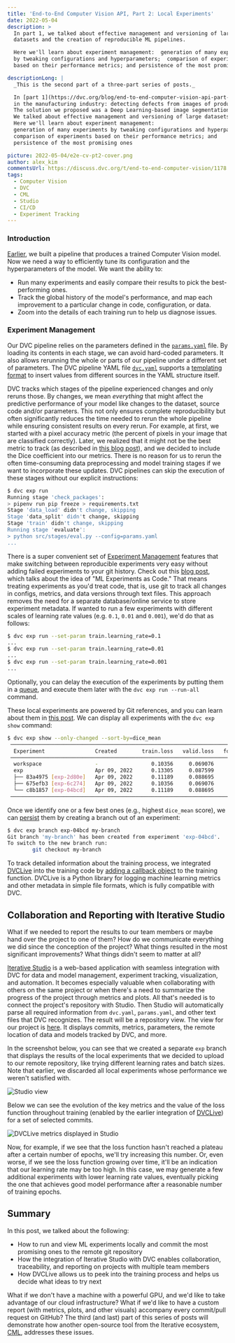 ```yaml
---
title: 'End-to-End Computer Vision API, Part 2: Local Experiments'
date: 2022-05-04
description: >
  In part 1, we talked about effective management and versioning of large
  datasets and the creation of reproducible ML pipelines.

  Here we'll learn about experiment management:  generation of many experiments
  by tweaking configurations and hyperparameters;  comparison of experiments
  based on their performance metrics; and persistence of the most promising ones

descriptionLong: |
  _This is the second part of a three-part series of posts._

  In [part 1](https://dvc.org/blog/end-to-end-computer-vision-api-part-1-data-versioning-and-ml-pipelines) of this series of posts, we introduced a solution to a common problem faced by companies 
  in the manufacturing industry: detecting defects from images of products moving along a production line. 
  The solution we proposed was a Deep Learning-based image segmentation model wrapped in a web API. 
  We talked about effective management and versioning of large datasets and the creation of reproducible ML pipelines.
  Here we'll learn about experiment management: 
  generation of many experiments by tweaking configurations and hyperparameters; 
  comparison of experiments based on their performance metrics; and
  persistence of the most promising ones

picture: 2022-05-04/e2e-cv-pt2-cover.png
author: alex_kim
commentsUrl: https://discuss.dvc.org/t/end-to-end-computer-vision/1178
tags:
  - Computer Vision
  - DVC
  - CML
  - Studio
  - CI/CD
  - Experiment Tracking
---
```


### Introduction

[Earlier](https://dvc.org/blog/end-to-end-computer-vision-api-part-1-data-versioning-and-ml-pipelines),
we built a pipeline that produces a trained Computer Vision model. Now we need a
way to efficiently tune its configuration and the hyperparameters of the model.
We want the ability to:

- Run many experiments and easily compare their results to pick the
  best-performing ones.
- Track the global history of the model's performance, and map each improvement
  to a particular change in code, configuration, or data.
- Zoom into the details of each training run to help us diagnose issues.

### Experiment Management

Our DVC pipeline relies on the parameters defined in the
[`params.yaml`](https://github.com/iterative/magnetic-tiles-defect/blob/main/params.yaml)
file. By loading its contents in each stage, we can avoid hard-coded parameters.
It also allows rerunning the whole or parts of our pipeline under a different
set of parameters. The DVC pipeline YAML file
[`dvc.yaml`](https://github.com/iterative/magnetic-tiles-defect/blob/main/dvc.yaml)
supports a
[templating format](https://dvc.org/doc/user-guide/project-structure/pipelines-files#templating)
to insert values from different sources in the YAML structure itself.

DVC tracks which stages of the pipeline experienced changes and only reruns
those. By changes, we mean _everything_ that might affect the predictive
performance of your model like changes to the dataset, source code and/or
parameters. This not only ensures complete reproducibility but often
significantly reduces the time needed to rerun the whole pipeline while ensuring
consistent results on every rerun. For example, at first, we started with a
pixel accuracy metric (the percent of pixels in your image that are classified
correctly). Later, we realized that it might not be the best metric to track (as
described in
[this blog post](https://towardsdatascience.com/metrics-to-evaluate-your-semantic-segmentation-model-6bcb99639aa2)),
and we decided to include the Dice coefficient into our metrics. There is no
reason for us to rerun the often time-consuming data preprocessing and model
training stages if we want to incorporate these updates. DVC pipelines can skip
the execution of these stages without our explicit instructions:

```bash
$ dvc exp run
Running stage 'check_packages':
> pipenv run pip freeze > requirements.txt
Stage 'data_load' didn't change, skipping
Stage 'data_split' didn't change, skipping
Stage 'train' didn't change, skipping
Running stage 'evaluate':
> python src/stages/eval.py --config=params.yaml
...
```

There is a super convenient set of
[Experiment Management](https://dvc.org/doc/user-guide/experiment-management)
features that make switching between reproducible experiments very easy without
adding failed experiments to your git history. Check out this
[blog post](https://dvc.org/blog/ml-experiment-versioning), which talks about
the idea of "ML Experiments as Code." That means treating experiments as you'd
treat code, that is, use git to track all changes in configs, metrics, and data
versions through text files. This approach removes the need for a separate
database/online service to store experiment metadata. If wanted to run a few
experiments with different scales of learning rate values (e.g. `0.1`, `0.01`
and `0.001`), we'd do that as follows:

```bash
$ dvc exp run --set-param train.learning_rate=0.1
...
$ dvc exp run --set-param train.learning_rate=0.01
...
$ dvc exp run --set-param train.learning_rate=0.001
...
```

Optionally, you can delay the execution of the experiments by putting them in a
[queue](https://dvc.org/doc/user-guide/experiment-management/running-experiments#the-experiments-queue),
and execute them later with the `dvc exp run --run-all` command.

These local experiments are powered by Git references, and you can learn about
them in [this post](https://dvc.org/blog/experiment-refs). We can display all
experiments with the `dvc exp show` command:

```bash
$ dvc exp show --only-changed --sort-by=dice_mean
 ──────────────────────────────────────────────────────────────────────────────────────────────────────────────────────────────────────────────────────────────────────────────────────────
  Experiment                Created        train.loss   valid.loss   foreground.acc   jaccard.coeff   dice.multi   dice_mean   acc_mean   train.learning_rate   train.batch_size   models
 ──────────────────────────────────────────────────────────────────────────────────────────────────────────────────────────────────────────────────────────────────────────────────────────
  workspace                 -                 0.10356     0.069076          0.90321         0.75906      0.92371     0.70612    0.97689   0.01                  16                 5854528
  exp                       Apr 09, 2022      0.13305     0.087599          0.77803         0.66494      0.89084     0.70534    0.97891   0.01                  8                  6c513ae
  ├── 83a4975 [exp-2d80e]   Apr 09, 2022      0.11189     0.088695          0.86905         0.75296      0.92005     0.70612    0.97689   0.01                  16                 5854528
  ├── 675efb3 [exp-6c274]   Apr 09, 2022      0.10356     0.069076          0.90321         0.75906      0.92371     0.71492    0.98099   0.1                   16                 770745a
  └── c8b1857 [exp-04bcd]   Apr 09, 2022      0.11189     0.088695          0.86905         0.75296      0.92005     0.71619    0.98025   0.01                  8                  094c420
 ──────────────────────────────────────────────────────────────────────────────────────────────────────────────────────────────────────────────────────────────────────────────────────────
```

Once we identify one or a few best ones (e.g., highest `dice_mean` score), we
can
[persist](https://dvc.org/doc/user-guide/experiment-management/persisting-experiments)
them by creating a branch out of an experiment:

```bash
$ dvc exp branch exp-04bcd my-branch
Git branch 'my-branch' has been created from experiment 'exp-04bcd'.
To switch to the new branch run:
        git checkout my-branch
```

To track detailed information about the training process, we integrated
[DVCLive](https://dvc.org/doc/dvclive) into the training code by
[adding a callback object](https://github.com/iterative/magnetic-tiles-defect/blob/main/src/train_utils.py#L48)
to the training function. DVCLive is a Python library for logging machine
learning metrics and other metadata in simple file formats, which is fully
compatible with DVC.

## Collaboration and Reporting with Iterative Studio

What if we needed to report the results to our team members or maybe hand over
the project to one of them? How do we communicate everything we did since the
conception of the project? What things resulted in the most significant
improvements? What things didn't seem to matter at all?

[Iterative Studio](https://studio.iterative.ai/) is a web-based application with
seamless integration with DVC for data and model management, experiment
tracking, visualization, and automation. It becomes especially valuable when
collaborating with others on the same project or when there's a need to
summarize the progress of the project through metrics and plots. All that's
needed is to connect the project's repository with Studio. Then Studio will
automatically parse all required information from `dvc.yaml`, `params.yaml`, and
other text files that DVC recognizes. The result will be a repository view. The
view for our project is
[here](https://studio.iterative.ai/user/alex000kim/views/magnetic-tiles-defect-5kozhnu9jo).
It displays commits, metrics, parameters, the remote location of data and models
tracked by DVC, and more.

In the screenshot below, you can see that we created a separate `exp` branch
that displays the results of the local experiments that we decided to upload to
our remote repository, like trying different learning rates and batch sizes.
Note that earlier, we discarded all local experiments whose performance we
weren't satisfied with.

![Studio view](/uploads/images/2022-05-04/studio_view.png '=800')

Below we can see the evolution of the key metrics and the value of the loss
function throughout training (enabled by the earlier integration of
[DVCLive](https://dvc.org/doc/dvclive)) for a set of selected commits.

![DVCLive metrics displayed in Studio](/uploads/images/2022-05-04/dvc_live_studio.png '=800')

Now, for example, if we see that the loss function hasn't reached a plateau
after a certain number of epochs, we'll try increasing this number. Or, even
worse, if we see the loss function growing over time, it'll be an indication
that our learning rate may be too high. In this case, we may generate a few
additional experiments with lower learning rate values, eventually picking the
one that achieves good model performance after a reasonable number of training
epochs.

## Summary

In this post, we talked about the following:

- How to run and view ML experiments locally and commit the most promising ones
  to the remote git repository
- How the integration of Iterative Studio with DVC enables collaboration,
  traceability, and reporting on projects with multiple team members
- How DVCLive allows us to peek into the training process and helps us decide
  what ideas to try next

What if we don't have a machine with a powerful GPU, and we'd like to take
advantage of our cloud infrastructure? What if we'd like to have a custom report
(with metrics, plots, and other visuals) accompany every commit/pull request on
GitHub? The third (and last) part of this series of posts will demonstrate how
another open-source tool from the Iterative ecosystem, [CML](https://cml.dev/),
addresses these issues.
